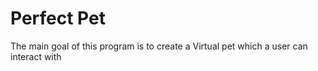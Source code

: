 # Perfect Pet
The main goal of this program is to create a Virtual pet which a user can interact with
